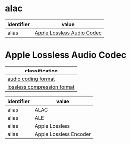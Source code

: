 # alac

| identifier     | value
| -------------- | -----
| alias          | [Apple Lossless Audio Codec](#apple-lossless-audio-codec)

# Apple Lossless Audio Codec
| classification
| --------------
| [audio coding format](audio.md)
| [lossless compression format](compression.md)

| identifier     | value
| -------------- | -----
| alias          | ALAC
| alias          | ALE
| alias          | Apple Lossless
| alias          | Apple Lossless Encoder

